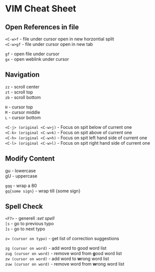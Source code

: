 # VIM Cheat Sheet

## Open References in file

`<C-w>f` - file under cursor open in new horzontial split  
`<C-w>gf` - file under cursor open in new tab

`gf` - open file under cursor  
`gx` - open weblink under cursor   
                                                                        
## Navigation                                                                        

`zz` - scroll center   
`zt` - scroll top                                                                 
`zb` - scroll bottom                                                              
                                                                                 
`H` - cursor top                                                                  
`M` - cursor middle                                                               
`L` - cursor bottom  
  
`<C-j> (original <C-w>j)` - Focus on spit below of current one  
`<C-k> (original <C-w>k)` - Focus on spit above of current one  
`<C-h> (original <C-w>h)` - Focus on spit left hand side of current one  
`<C-l> (original <C-w>l)` - Focus on spit right hand side of current one  

## Modify Content

gu - lowercase  
gU - uppercase  
                                                                                 
`gqq` - wrap a 80                                                                 
`gq{some sign}` - wrap till {some sign}

## Spell Check

`<F7>` - generell _:set spell_   
`[s` - go to previous typo  
`]s` - go to next typo

`z= (cursor on typo)` - get list of correction suggestions   

`zg (cursor on word)` - add word to good word list   
`zug (cursor on word)` - remove word from **g**ood word list    
`zw (cursor on word)` - add word to **w**rong word list   
`zuw (cursor on word)` - remove word from **w**rong word list    
